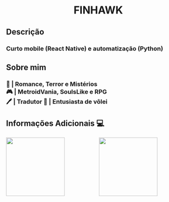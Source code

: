 
<h1 align="center">FINHAWK</h1>

<h2>Descrição</h2>
<h3> Curto mobile (React Native) e automatização (Python)</h3>

<h2>Sobre mim </h2>
<h3>
📖 | Romance, Terror e Mistérios </br>
🎮 | MetroidVania, SoulsLike e RPG </br>
🖊️ | Tradutor
🏐 | Entusiasta de vôlei
</h3>

<h2>Informações Adicionais 💻</h2>

<div display = 'flex' align = 'center'>
  <img align="left" float = 'left' height = '160px' src="https://github-readme-stats.vercel.app/api/top-langs/?username=F1NH4WK&theme=midnight-purple"></img>
  <img  height = '160px' src = 'https://github-readme-stats.vercel.app/api?username=F1NH4WK&theme=midnight-purple'></img>
</div>
